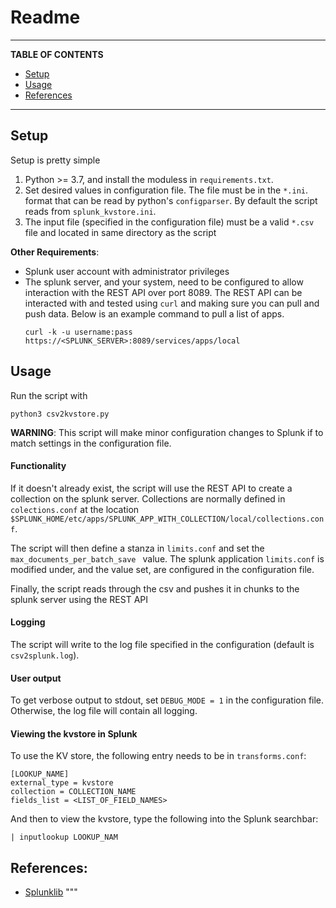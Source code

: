 # Readme

---

**TABLE OF CONTENTS**
- [Setup](#setup)
- [Usage](#usage)
- [References](#references)

---

## Setup

Setup is pretty simple
1. Python >= 3.7, and install the moduless in `requirements.txt`.
2. Set desired values in configuration file. The file must be in the `*.ini`. format that can be read by python's `configparser`. By default the script reads from `splunk_kvstore.ini`.
3. The input file (specified in the configuration file) must be a valid `*.csv` file and located in same directory as the script


**Other Requirements**:
- Splunk user account with administrator privileges
- The splunk server, and your system, need to be configured to allow interaction with the REST API over port 8089. The REST API can be interacted with and tested using `curl` and making sure you can pull and push data. Below is an example command to pull a list of apps.
  ```
  curl -k -u username:pass https://<SPLUNK_SERVER>:8089/services/apps/local
  ```

## Usage

Run the script with
```
python3 csv2kvstore.py
```

**WARNING**: This script will make minor configuration changes to Splunk if to match settings in the configuration file.

#### Functionality
If it doesn't already exist, the script will use the REST API to create a collection on the splunk server. Collections are normally defined in `colections.conf` at the location `$SPLUNK_HOME/etc/apps/SPLUNK_APP_WITH_COLLECTION/local/collections.conf`.

The script will then define a stanza in `limits.conf` and set the `max_documents_per_batch_save ` value. The splunk application `limits.conf` is modified under, and the value set, are configured in the configuration file.

Finally, the script reads through the csv and pushes it in chunks to the splunk server using the REST API

#### Logging
The script will write to the log file specified in the configuration (default is `csv2splunk.log`).

#### User output
To get verbose output to stdout, set `DEBUG_MODE = 1` in the configuration file. Otherwise, the log file will contain all logging.

#### Viewing the kvstore in Splunk

To use the KV store, the following entry needs to be in  `transforms.conf`:
  ```
  [LOOKUP_NAME]
  external_type = kvstore
  collection = COLLECTION_NAME
  fields_list = <LIST_OF_FIELD_NAMES>
  ```
And then to view the kvstore, type the following into the Splunk searchbar:
  ```
  | inputlookup LOOKUP_NAM
  ```

## References:
- [Splunklib](https://github.com/splunk/splunk-sdk-python/blob/master/examples/kvstore.py)
"""